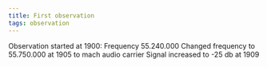 ```yaml
---
title: First observation
tags: observation
---
```


Observation started at 1900: Frequency 55.240.000
  Changed frequency to 55.750.000 at 1905 to mach audio carrier
    Signal increased to -25 db at 1909
